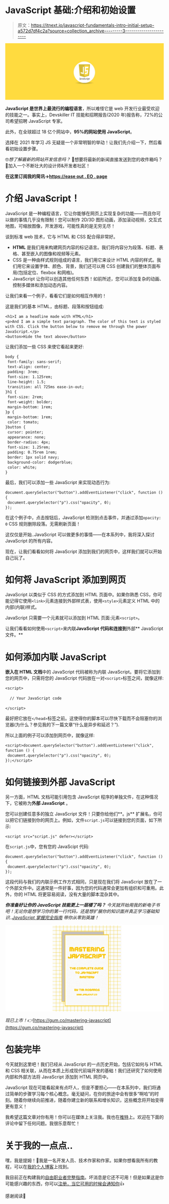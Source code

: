 # JavaScript 基础:介绍和初始设置

> 原文：<https://itnext.io/javascript-fundamentals-intro-initial-setup-a572d7df4c2a?source=collection_archive---------3----------------------->

![](img/498e6a29bc950ab721d6dd27fbdd12e5.png)

**JavaScript 是世界上最流行的编程语言**，所以难怪它是 web 开发行业最受欢迎的技能之一。事实上，Devskiller IT 技能和招聘报告(2020 年)报告称，72%的公司希望招聘 JavaScript 专家。

此外，在全球超过 18 亿个网站中，**95%的网站使用 JavaScript**。

选择在 2021 年学习 JS 无疑是一个非常明智的举动！让我们先介绍一下，然后看看初始设置步骤。

🤓*想了解最新的网站开发信息吗？*
🚀想要将最新的新闻直接发送到您的收件箱吗？
🎉加入一个不断壮大的设计师&开发者社区！

**在这里订阅我的简讯→**[**https://ease out . EO . page**](https://easeout.eo.page/)

# **介绍 JavaScript！**

JavaScript 是一种编程语言，它让你能够在网页上实现复杂的功能——而且你可以做的事情几乎没有限制！您可以制作 2D/3D 图形动画，添加滚动视频，交互式地图，可缩放图像，开发游戏，可能性真的是无穷无尽！

谈到标准 web 技术，它与 HTML 和 CSS 配合得非常好。

*   **HTML** 是我们用来构建网页内容的标记语言。我们将内容分为段落、标题、表格、甚至嵌入的图像和视频等元素。
*   CSS 是一种由样式规则组成的语言，我们用它来设计 HTML 内容的样式。我们用它来设置字体、颜色、背景，我们还可以用 CSS 创建我们的整体页面布局(包括定位、flexbox 和网格)。
*   JavaScript 让你可以创造其他任何东西！如前所述，您可以添加复杂的动画、控制多媒体和添加动态内容。

让我们来看一个例子，看看它们是如何相互作用的！

这是我们的基本 HTML，由标题、段落和按钮组成:

```
<h1>I am a headline made with HTML</h1>
<p>And I am a simple text paragraph. The color of this text is styled with CSS. Click the button below to remove me through the power JavaScript.</p>
<button>Hide the text above</button>
```

让我们添加一些 CSS 来使它看起来更好:

```
body {
 font-family: sans-serif;
 text-align: center;
 padding: 3rem;
 font-size: 1.125rem;
 line-height: 1.5;
 transition: all 725ms ease-in-out;
}h1 {
 font-size: 2rem;
 font-weight: bolder;
 margin-bottom: 1rem;
}p {
 margin-bottom: 1rem;
 color: tomato;
}button {
 cursor: pointer;
 appearance: none;
 border-radius: 4px;
 font-size: 1.25rem;
 padding: 0.75rem 1rem;
 border: 1px solid navy;
 background-color: dodgerblue;
 color: white;
}
```

最后，我们可以添加一些 JavaScript 来实现动态行为:

```
document.querySelector("button").addEventListener("click", function () {
 document.querySelector("p").css("opacity", 0);
});
```

在这个例子中，点击按钮后，JavaScript 检测到点击事件，并通过添加`opacity: 0` CSS 规则删除段落。无需刷新页面！

这仅仅是开始..JavaScript 可以做更多的事情——在本系列中，我将深入探讨 JavaScript 的所有内容。

现在，让我们看看如何将 JavaScript 添加到我们的网页中，这样我们就可以开始自己玩了。

# 如何将 JavaScript 添加到网页

JavaScript 以类似于 CSS 的方式添加到 HTML 页面中。如果你熟悉 CSS，你可能记得它使用`<link>`元素连接到外部样式表，使用`<style>`元素定义 HTML 中的内部(内联)样式。

JavaScript 只需要一个元素就可以添加到 HTML 页面:元素`<script>`。

让我们看看如何使用`<script>`来内联**JavaScript 代码和连接到**外部** JavaScript 文件。**

# 如何添加内联 JavaScript

**嵌入在 HTML 文档**中的 JavaScript 代码被称为内联 JavaScript。要将它添加到您的网页中，只需将您的 JavaScript 代码放在一对`<script>`标签之间，就像这样:

```
<script>

  // Your JavaScript code

</script>
```

最好把它放在`</head>`标签之前。这使得你的脚本可以尽快下载而不会阻塞你的浏览器(为什么？参见我的下一篇文章“什么是异步和延迟？”).

所以上面的例子可以添加到网页中，就像这样:

```
<script>document.querySelector("button").addEventListener("click", function () {
 document.querySelector("p").css("opacity", 0);
});</script>
```

# 如何链接到外部 JavaScript

另一方面，HTML 文档可能引用包含 JavaScript 程序的单独文件，在这种情况下，它被称为**外部 JavaScript** 。

您可以创建任意多的独立 JavaScript 文件！只要你给他们**。js** 扩展名，你可以把它们链接到你的网页上。例如，文件`script.js`可以链接到您的页面，如下所示:

```
<script src="script.js" defer></script>
```

在`script.js`中，您有您的 JavaScipt 代码:

```
document.querySelector("button").addEventListener("click", function () {
 document.querySelector("p").css("opacity", 0);
});
```

这段代码与我们的内联示例工作方式相同，只是现在我们将 JavaScript 放在了一个外部文件中。这通常是一件好事，因为您的代码通常会更加有组织和可重用。此外，你的 HTML 将更容易阅读，没有大量的脚本混杂其中。

***你准备好让你的 JavaScript 技能更上一层楼了吗？*** *今天就开始用我的新电子书吧！无论你是想学习你的第一行代码，还是想扩展你的知识面并真正学习基础知识..*[*JavaScript 掌握完全指南*](https://gum.co/mastering-javascript) *带你从零到英雄！*

![](img/dde515044536421c6c999650977f80c4.png)

*现已上市！👉*[https://gum.co/mastering-javascript](https://gum.co/mastering-javascript)

# **包装完毕**

今天就到这里吧！我们已经从 JavaScript 的一点历史开始，包括它如何与 HTML 和 CSS 相关联，从而在本质上形成现代前端开发的基础！我们还研究了如何使用内部和外部方法将 JavaScript 添加到 HTML 网页中。

JavaScript 现在可能看起来有点吓人，但是不要担心——在本系列中，我们将通过简单的步骤学习每个核心概念。毫无疑问，在你的旅途中会有很多“啊哈”的时刻。随着你继续向前推进，随着你建立新的联系和增长知识，这些概念将开始变得更有意义！

我希望这篇文章对你有用！你可以在媒体上关注我。我也在[推特](https://twitter.com/easeoutco)上。欢迎在下面的评论中留下任何问题。我很乐意帮忙！

# 关于我的一点点..

嘿，我是提姆！👋我是一名开发人员、技术作家和作家。如果你想看我所有的教程，可以在[我的个人博客](http://www.easeout.co)上找到。

我目前正在构建我的[自由职业者完整指南](http://www.easeout.co/freelance)。坏消息是它还不可用！但是如果这是你可能感兴趣的东西，你可以[注册，当它可用的时候会通知你](https://easeout.eo.page/news)👍

感谢阅读🎉